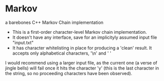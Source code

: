 # Markov
a barebones C++ Markov Chain implementation

- This is a first-order character-level Markov chain implementation.  
- It doesn't have any interface, save for an implicityly assumed input file "input.txt"
- It has character whitelisting in place for producing a 'clean' result.  It accepts only alphabetical characters, '\n' and ' '

I would recommend using a larger input file, as the current one (a verse of jingle bells) will fail once it hits the character 'y'
(this is the last character in the string, so no proceeding characters have been observed).
